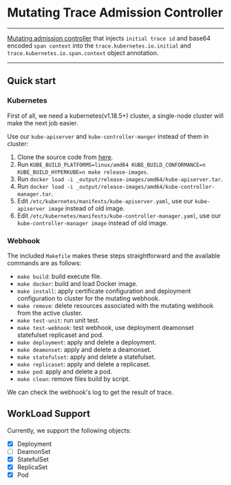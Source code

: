 # Mutating Trace Admission Controller

---

[Mutating admission controller](https://kubernetes.io/docs/reference/access-authn-authz/admission-controllers/#mutatingadmissionwebhook) that injects `initial trace id` and base64 encoded `span context` into the `trace.kubernetes.io.initial` and `trace.kubernetes.io.span.context` object annotation.

---

## Quick start

### Kubernetes

First of all, we need a kubernetes(v1.18.5+) cluster, a single-node cluster will make the next job easier.

Use our `kube-apiserver` and `kube-controller-manger` instead of them in cluster:

1. Clone the source code from [here](https://github.com/Hellcatlk/kubernetes/tree/trace-ot).
2. Run `KUBE_BUILD_PLATFORMS=linux/amd64 KUBE_BUILD_CONFORMANCE=n KUBE_BUILD_HYPERKUBE=n make release-images`.
3. Run `docker load -i _output/release-images/amd64/kube-apiserver.tar`.
4. Run `docker load -i _output/release-images/amd64/kube-controller-manager.tar`.
5. Edit `/etc/kubernetes/manifests/kube-apiserver.yaml`, use our `kube-apiserver image` instead of old image.
6. Edit `/etc/kubernetes/manifests/kube-controller-manager.yaml`, use our `kube-controller-manager image` instead of old image.

### Webhook

The included `Makefile` makes these steps straightforward and the available commands are as follows:

- `make build`: build execute file.
- `make docker`: build and load Docker image.
- `make install`: apply certificate configuration and deployment configuration to cluster for the mutating webhook.
- `make remove`: delete resources associated with the mutating webhook from the active cluster.
- `make test-unit`: run unit test.
- `make test-webhook`: test webhook, use deployment deamonset statefulset replicaset and pod.
- `make deployment`: apply and delete a deployment.
- `make deamonset`: apply and delete a deamonset.
- `make statefulset`: apply and delete a statefulset.
- `make replicaset`: apply and delete a replicaset.
- `make pod`: apply and delete a  pod.
- `make clean`: remove files build by script.

We can check the webhook's log to get the result of trace.

## WorkLoad Support

Currently, we support the following objects:

- [x] Deployment
- [ ] DeamonSet
- [x] StatefulSet
- [x] ReplicaSet
- [x] Pod
